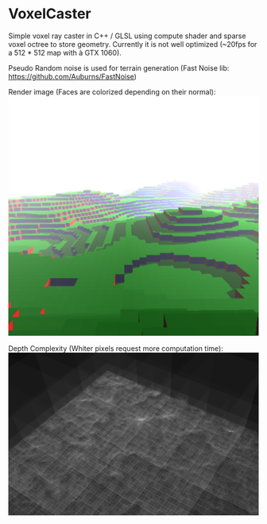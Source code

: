# VoxelCaster
Simple voxel ray caster in C++ / GLSL using compute shader and sparse voxel octree to store geometry. Currently it is not well optimized (~20fps for a 512 * 512 map with à GTX 1060).

Pseudo Random noise is used for terrain generation (Fast Noise lib: https://github.com/Auburns/FastNoise)

Render image (Faces are colorized depending on their normal):
![Normal Render](https://github.com/johnBuffer/VoxelCaster/blob/master/render_1.png)

Depth Complexity (Whiter pixels request more computation time):
![Depth Complexity Render](https://github.com/johnBuffer/VoxelCaster/blob/master/depth_comp_1.png)

